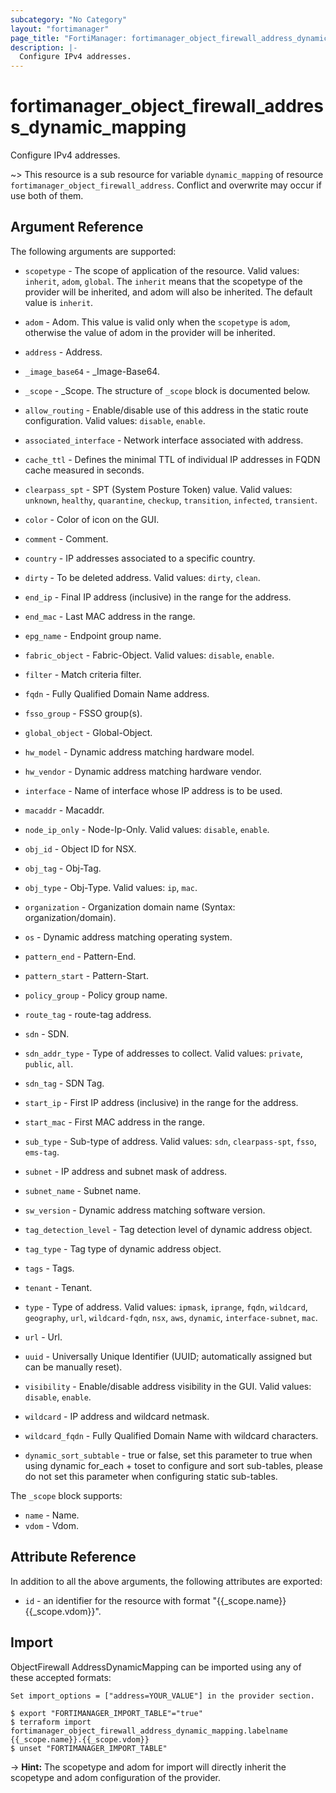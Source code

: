 ```yaml
---
subcategory: "No Category"
layout: "fortimanager"
page_title: "FortiManager: fortimanager_object_firewall_address_dynamic_mapping"
description: |-
  Configure IPv4 addresses.
---
```


# fortimanager_object_firewall_address_dynamic_mapping
Configure IPv4 addresses.

~> This resource is a sub resource for variable `dynamic_mapping` of resource `fortimanager_object_firewall_address`. Conflict and overwrite may occur if use both of them.



## Argument Reference


The following arguments are supported:

* `scopetype` - The scope of application of the resource. Valid values: `inherit`, `adom`, `global`. The `inherit` means that the scopetype of the provider will be inherited, and adom will also be inherited. The default value is `inherit`.
* `adom` - Adom. This value is valid only when the `scopetype` is `adom`, otherwise the value of adom in the provider will be inherited.
* `address` - Address.

* `_image_base64` - _Image-Base64.
* `_scope` - _Scope. The structure of `_scope` block is documented below.
* `allow_routing` - Enable/disable use of this address in the static route configuration. Valid values: `disable`, `enable`.

* `associated_interface` - Network interface associated with address.
* `cache_ttl` - Defines the minimal TTL of individual IP addresses in FQDN cache measured in seconds.
* `clearpass_spt` - SPT (System Posture Token) value. Valid values: `unknown`, `healthy`, `quarantine`, `checkup`, `transition`, `infected`, `transient`.

* `color` - Color of icon on the GUI.
* `comment` - Comment.
* `country` - IP addresses associated to a specific country.
* `dirty` - To be deleted address. Valid values: `dirty`, `clean`.

* `end_ip` - Final IP address (inclusive) in the range for the address.
* `end_mac` - Last MAC address in the range.
* `epg_name` - Endpoint group name.
* `fabric_object` - Fabric-Object. Valid values: `disable`, `enable`.

* `filter` - Match criteria filter.
* `fqdn` - Fully Qualified Domain Name address.
* `fsso_group` - FSSO group(s).
* `global_object` - Global-Object.
* `hw_model` - Dynamic address matching hardware model.
* `hw_vendor` - Dynamic address matching hardware vendor.
* `interface` - Name of interface whose IP address is to be used.
* `macaddr` - Macaddr.
* `node_ip_only` - Node-Ip-Only. Valid values: `disable`, `enable`.

* `obj_id` - Object ID for NSX.
* `obj_tag` - Obj-Tag.
* `obj_type` - Obj-Type. Valid values: `ip`, `mac`.

* `organization` - Organization domain name (Syntax: organization/domain).
* `os` - Dynamic address matching operating system.
* `pattern_end` - Pattern-End.
* `pattern_start` - Pattern-Start.
* `policy_group` - Policy group name.
* `route_tag` - route-tag address.
* `sdn` - SDN.
* `sdn_addr_type` - Type of addresses to collect. Valid values: `private`, `public`, `all`.

* `sdn_tag` - SDN Tag.
* `start_ip` - First IP address (inclusive) in the range for the address.
* `start_mac` - First MAC address in the range.
* `sub_type` - Sub-type of address. Valid values: `sdn`, `clearpass-spt`, `fsso`, `ems-tag`.

* `subnet` - IP address and subnet mask of address.
* `subnet_name` - Subnet name.
* `sw_version` - Dynamic address matching software version.
* `tag_detection_level` - Tag detection level of dynamic address object.
* `tag_type` - Tag type of dynamic address object.
* `tags` - Tags.
* `tenant` - Tenant.
* `type` - Type of address. Valid values: `ipmask`, `iprange`, `fqdn`, `wildcard`, `geography`, `url`, `wildcard-fqdn`, `nsx`, `aws`, `dynamic`, `interface-subnet`, `mac`.

* `url` - Url.
* `uuid` - Universally Unique Identifier (UUID; automatically assigned but can be manually reset).
* `visibility` - Enable/disable address visibility in the GUI. Valid values: `disable`, `enable`.

* `wildcard` - IP address and wildcard netmask.
* `wildcard_fqdn` - Fully Qualified Domain Name with wildcard characters.
* `dynamic_sort_subtable` - true or false, set this parameter to true when using dynamic for_each + toset to configure and sort sub-tables, please do not set this parameter when configuring static sub-tables.

The `_scope` block supports:

* `name` - Name.
* `vdom` - Vdom.


## Attribute Reference

In addition to all the above arguments, the following attributes are exported:
* `id` - an identifier for the resource with format "{{_scope.name}} {{_scope.vdom}}".

## Import

ObjectFirewall AddressDynamicMapping can be imported using any of these accepted formats:
```
Set import_options = ["address=YOUR_VALUE"] in the provider section.

$ export "FORTIMANAGER_IMPORT_TABLE"="true"
$ terraform import fortimanager_object_firewall_address_dynamic_mapping.labelname {{_scope.name}}.{{_scope.vdom}}
$ unset "FORTIMANAGER_IMPORT_TABLE"
```
-> **Hint:** The scopetype and adom for import will directly inherit the scopetype and adom configuration of the provider.
